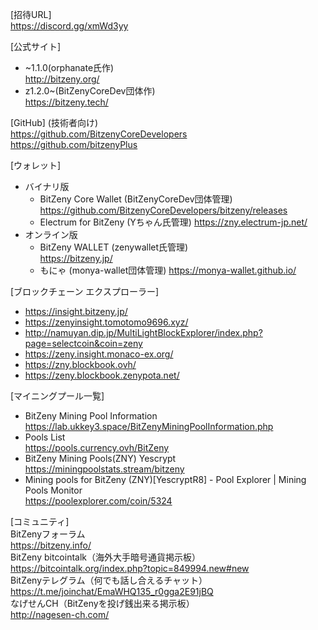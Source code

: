 [招待URL]  
https://discord.gg/xmWd3yy  

[公式サイト]  
- \~1.1.0(orphanate氏作)  
<http://bitzeny.org/>  
- z1.2.0\~(BitZenyCoreDev団体作)  
<https://bitzeny.tech/>  

[GitHub] (技術者向け)  
<https://github.com/BitzenyCoreDevelopers>  
<https://github.com/bitzenyPlus>  

[ウォレット]
- バイナリ版
    - BitZeny Core Wallet (BitZenyCoreDev団体管理)  
      <https://github.com/BitzenyCoreDevelopers/bitzeny/releases>
    - Electrum for BitZeny (Yちゃん氏管理)
      <https://zny.electrum-jp.net/>
- オンライン版
    - BitZeny WALLET (zenywallet氏管理)  
      <https://bitzeny.jp/>
    - もにゃ (monya-wallet団体管理)
      <https://monya-wallet.github.io/>

[ブロックチェーン エクスプローラー]  
- <https://insight.bitzeny.jp/>  
- <https://zenyinsight.tomotomo9696.xyz/>  
- <http://namuyan.dip.jp/MultiLightBlockExplorer/index.php?page=selectcoin&coin=zeny>  
- <https://zeny.insight.monaco-ex.org/>  
- <https://zny.blockbook.ovh/>
- <https://zeny.blockbook.zenypota.net/>

[マイニングプール一覧]  
- BitZeny Mining Pool Information  
<https://lab.ukkey3.space/BitZenyMiningPoolInformation.php>  
- Pools List  
<https://pools.currency.ovh/BitZeny>  
- BitZeny Mining Pools(ZNY) Yescrypt  
<https://miningpoolstats.stream/bitzeny>  
- Mining pools for BitZeny (ZNY)[YescryptR8] - Pool Explorer | Mining Pools Monitor  
<https://poolexplorer.com/coin/5324>

[コミュニティ]  
BitZenyフォーラム  
<https://bitzeny.info/>  
BitZeny bitcointalk（海外大手暗号通貨掲示板）  
<https://bitcointalk.org/index.php?topic=849994.new#new>  
BitZenyテレグラム（何でも話し合えるチャット）  
<https://t.me/joinchat/EmaWHQ135_r0gga2E91jBQ>  
なげせんCH（BitZenyを投げ銭出来る掲示板）  
<http://nagesen-ch.com/>  
